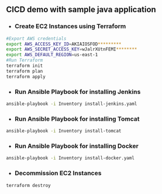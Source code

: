 ## CICD demo with sample java application

- ### Create EC2 Instances using Terraform

```bash
#Export AWS credentials
export AWS_ACCESS_KEY_ID=AKIAIOSFOD*********
export AWS_SECRET_ACCESS_KEY=wJalrXUtnFEMI********
export AWS_DEFAULT_REGION=us-east-1
#Run Terraform
terraform init
terraform plan
terraform apply
```

- ### Run Ansible Playbook for installing Jenkins

```bash
ansible-playbook -i Inventory install-jenkins.yaml
```

- ### Run Ansible Playbook for installing Tomcat

```bash
ansible-playbook -i Inventory install-tomcat
```

- ### Run Ansible Playbook for installing Docker

```bash
ansible-playbook -i Inventory install-docker.yaml
```

- ### Decommission EC2 Instances

```bash
terraform destroy
```
